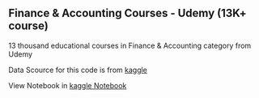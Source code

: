 ## Finance & Accounting Courses - Udemy (13K+ course)
13 thousand educational courses in Finance & Accounting category from Udemy

Data Scource for this code is from <a href="https://www.kaggle.com/jilkothari/finance-accounting-courses-udemy-13k-course"> kaggle </a>

View Notebook in <a href="https://www.kaggle.com/dongjun819/udemy-data-analysis"> kaggle Notebook </a>
